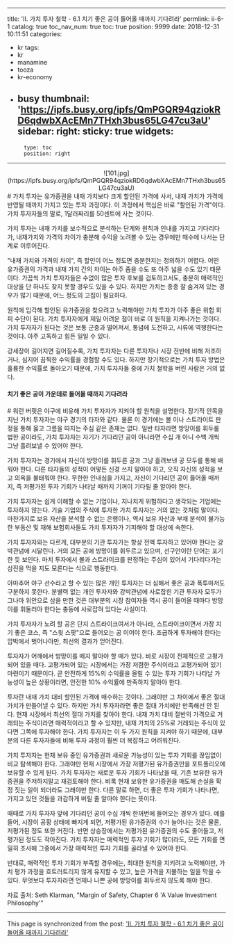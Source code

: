 
---
title: 'II. 가치 투자 철학 - 6.1 치기 좋은 공이 들어올 때까지 기다려라'
permlink: ii-6-1
catalog: true
toc_nav_num: true
toc: true
position: 9999
date: 2018-12-31 10:11:51
categories:
- kr
tags:
- kr
- manamine
- tooza
- kr-economy
- busy
thumbnail: 'https://ipfs.busy.org/ipfs/QmPGQR94qziokRD6qdwbXAcEMn7THxh3bus65LG47cu3aU'
sidebar:
    right:
        sticky: true
widgets:
    -
        type: toc
        position: right
---


<center>
![101.jpg](https://ipfs.busy.org/ipfs/QmPGQR94qziokRD6qdwbXAcEMn7THxh3bus65LG47cu3aU)
</center>
#
가치 투자는 유가증권을 내재 가치보다 크게 할인된 가격에 사서, 내재 가치가 가격에 반영될 때까지 가지고 있는 투자 과정이다. 이 과정에서 핵심은 바로 "할인된 가격"이다. 가치 투자자들의 말로, 1달러짜리를 50센트에 사는 것이다. 

가치 투자는 내재 가치를 보수적으로 분석하는 단계와 원칙과 인내를 가지고 기다리다가, 내재가치와 가격의 차이가 충분해 수익을 노려볼 수 있는 경우에만 매수에 나서는 단계로 이루어진다. 

​"내재 가치와 가격의 차이", 즉 할인이 어느 정도면 충분한지는 정의하기 어렵다. 어떤 유가증권의 가격과 내재 가치 간의 차이는 아주 좁을 수도 또 아주 넓을 수도 있기 때문이다. 가끔씩 가치 투자자들은 수없이 많은 투자 후보를 검토하고서도, 충분히 매력적인 대상을 단 하나도 찾지 못할 경우도 있을 수 있다. 하지만 가치는 종종 잘 숨겨져 있는 경우가 많기 때문에, 어느 정도의 고집이 필요하다.

​원칙에 입각해 할인된 유가증권을 찾으려고 노력해야만 가치 투자가 아주 좋은 위험 회피 수단이 된다. 가치 투자자에게 제일 어려운 점이 바로 이 원칙을 지켜나가는 것이다. 가치 투자자가 된다는 것은 보통 군중과 떨어져서, 통념에 도전하고, 시류에 역행한다는 것이다. 아주 고독하고 힘든 일일 수 있다. 

​강세장이 길어지면 길어질수록, 가치 투자자는 다른 투자자나 시장 전반에 비해 저조하거나, 심지어 끔찍한 수익률을 경험할 수도 있다. 하지만 장기적으로는 가치 투자 방법은 훌륭한 수익률로 돌아오기 때문에, 가치 투자자들 중에 가치 철학을 버린 사람은 거의 없다.

#### 치기 좋은 공이 가운데로 들어올 때까지 기다려라 
#​
워런 버핏은 야구에 비유해 가치 투자자가 지켜야 할 원칙을 설명한다. 장기적 안목을 지닌 가치 투자자는 야구 경기의 타자와 같다. 물론 이 경기에는 볼 이나 스트라이트 판정을 통해 옳고 그름을 따지는 주심 같은 존재는 없다. 일반 타자라면 방망이를 휘두룰 법한 공이라도, 가치 투자자는 자기가 기다리던 공이 아니라면 수십 개 아니 수백 개씩 그냥 흘려보낼 수 있어야 한다.

​가치 투자자는 경기에서 자신이 방망이를 휘두른 공과 그냥 흘려보낸 공 모두를 통해 배워야 한다. 다른 타자들의 성적이 어떻든 신경 쓰지 말아야 하고, 오직 자신의 성적을 보고 의욕을 불태워야 한다. 무한한 인내심을 가지고, 자신이 기다리던 공이 들어올 때까지, 즉 저평가된 투자 기회가 나타날 때까지 기꺼이 기다릴 줄 알아야 한다.

가치 투자자는 쉽게 이해할 수 없는 기업이나, 지나치게 위험하다고 생각되는 기업에는 투자하지 않는다. 기술 기업의 주식에 투자한 가치 투자자는 거의 없는 것처럼 말이다. 마찬가지로 보유 자산을 분석할 수 없는 은행이나, 역시 보유 자산과 부채 분석이 불가능한 부동산 및 재해 보험회사들도 가치 투자자가 기피해야 할 대상에 속한다.

​가치 투자자와는 다르게, 대부분의 기관 투자가는 항상 전액 투자하고 있어야 한다는 강박관념에 시달린다. 거의 모든 공에 방망이를 휘두르고 있으며, 선구안이란 단어는 포기한 듯 보인다. 마치 투자에서 볼과 스트라이크를 판정하는 주심이 있어서 기다리다가는 삼진을 먹을 지도 모른다는 식으로 행동한다.

​아마추어 야구 선수라고 할 수 있는 많은 개인 투자자는 더 심해서 좋은 공과 폭투마저도 구분하지 못한다. 분별력 없는 개인 투자자와 강박관념에 사로잡힌 기관 투자자 모두가 그나마 위안으로 삼을 만한 것은 대부분의 시장 참여자들 역시 공이 들어올 때마다 방망이를 휘둘러야 한다는 충동에 사로잡혀 있다는 사실이다.

가치 투자자가 노려 할 공은 단지 스트라이크여서가 아니라, 스트라이크이면서 가장 치기 좋은 코스, 즉 "스윗 스팟"으로 들어오는 공 이어야 한다. 조급하게 투자해야 한다는 압박에서 벗어나야만, 최선의 결과가 얻어진다. 

투자자가 어깨에서 방망이를 떼지 말아야 할 때가 있다. 바로 시장이 전체적으로 고평가되어 있을 때다. 고평가되어 있는 시장에서는 가장 저렴한 주식이라고 고평가되어 있기 마련이기 때문이다. 곧 안전하게 15%의 수익률을 올릴 수 있는 투자 기회가 나타날 가능성이 높은 상황이라면, 안전한 10% 수익률에 만족하지 말아야 한다. 

투자란 내재 가치 대비 할인된 가격에 매수하는 것이다. 그래야만 그 차이에서 좋은 절대 가치가 만들어낼 수 있다. 하지만 가치 투자자라면 좋은 절대 가치에만 만족해선 안 된다. 현재 시장에서 최선의 절대 가치를 찾아야 한다. 내재 가치 대비 절반의 가격으로 거래되는 주식이라면 매력적이라고 할 수 있지만, 내재 가치의 25%로 거래되는 주식이 있다면 그쪽에 투자해야 한다. 가치 투자자는 이 두 가지 원칙을 지켜야 하기 때문에, 대부분의 다른 투자자들에 비해 투자 과정이 훨씬 더 복잡하고 어려워진다. 

가치 투자자는 현재 보유 중인 유가증권과 새로운 가능성이 있는 투자 기회를 끊임없이 비교 탐색해야 한다. 그래야만 현재 시장에서 가장 저평가된 유가증권만을 포트폴리오에 보유할 수 있게 된다. 가치 투자자는 새로운 투자 기회가 나타났을 때, 기존 보유한 유가증권을 주저하지말고 재검토해야 한다. 비록 현재 보유한 유가증권을 매도해 손실을 확정 짓는 일이 되더라도 그래야만 한다. 다른 말로 하면, 더 좋은 투자 기회가 나타나면, 가지고 있던 것들을 과감하게 버릴 줄 알아야 한다는 뜻이다. 

​때때로 가치 투자자 앞에 기다리던 공이 수십 개씩 한꺼번에 들어오는 경우가 있다. 예를 들어, 시장이 공황 상태에 빠지게 되면, 저평가된 유가증권의 수가 늘어나는 것은 물론, 저평가된 정도 또한 커진다. 반면 상승장에서는 저평가된 유가증권의 수도 줄어들고, 저평가된 정도도 작아진다. 가치 투자자는 매력적인 투자 기회가 많더라도, 모든 기회를 면밀히 조사해 그중에서 가장 매력적인 투자 기회를 골라낼 수 있어야 한다. 

반대로, 매력적인 투자 기회가 부족할 경우에는, 최대한 원칙을 지키려고 노력해야만, 가치 평가 과정을 흐트러트리지 않게 유지할 수 있고, 높은 가격을 지불하는 일을 막을 수 있다. 무엇보다 투자자라면 언제나 나쁜 공에 방망이를 휘두르지 않도록 해야 한다. ​

자료 출처: Seth Klarman, "Margin of Safety, Chapter 6 'A Value Investment Philosophy'"

- - -

This page is synchronized from the post: ['II. 가치 투자 철학 - 6.1 치기 좋은 공이 들어올 때까지 기다려라'](https://steemit.com/@pius.pius/ii-6-1)
